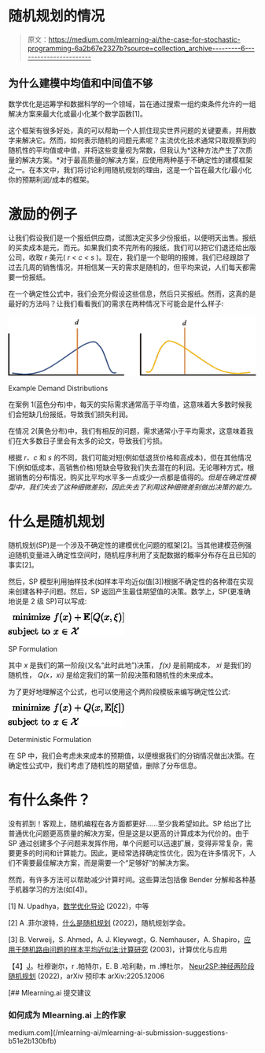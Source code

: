 # 随机规划的情况

> 原文：<https://medium.com/mlearning-ai/the-case-for-stochastic-programming-6a2b67e2327b?source=collection_archive---------6----------------------->

## 为什么建模中均值和中间值不够

数学优化是运筹学和数据科学的一个领域，旨在通过搜索一组约束条件允许的一组解决方案来最大化或最小化某个数学函数[1]。

这个框架有很多好处，真的可以帮助一个人抓住现实世界问题的关键要素，并用数字来解决它。然而，如何表示随机的问题元素呢？主流优化技术通常只取观察到的随机性的平均值或中值，并将这些变量视为常数，但我认为*这种方法产生了次质量的解决方案。*对于最高质量的解决方案，应使用两种基于不确定性的建模框架之一。在本文中，我们将讨论利用随机规划的理由，这是一个旨在最大化/最小化你的预期利润/成本的框架。

# 激励的例子

让我们假设我们是一个报纸供应商，试图决定买多少份报纸，以便明天出售。报纸的买卖成本是元，而元。如果我们卖不完所有的报纸，我们可以把它们退还给出版公司，收取 *r* 美元( *r < c < s* )。现在，我们是一个聪明的报摊，我们已经跟踪了过去几周的销售情况，并相信某一天的需求是随机的，但平均来说，人们每天都需要一份报纸。

在一个确定性公式中，我们会充分假设这些信息，然后只买报纸。然而，这真的是最好的方法吗？让我们看看我们的需求在两种情况下可能会是什么样子:

![](img/507d02a6281a8ce419d1da60cf464d34.png)

Example Demand Distributions

在案例 1(蓝色分布)中，每天的实际需求通常高于平均值，这意味着大多数时候我们会短缺几份报纸，导致我们损失利润。

在情况 2(黄色分布)中，我们有相反的问题，需求通常小于平均需求，这意味着我们在大多数日子里会有太多的论文，导致我们亏损。

根据 *r、c* 和 *s* 的不同，我们可能对短(例如低退货价格和高成本)，但在其他情况下(例如低成本，高销售价格)短缺会导致我们失去潜在的利润。无论哪种方式，根据销售的分布情况，购买比平均水平多一点或少一点都是值得的。*但是在确定性模型中，我们失去了这种细微差别，因此失去了利用这种细微差别做出决策的能力。*

# 什么是随机规划

随机规划(SP)是一个涉及不确定性的建模优化问题的框架[2]。当其他建模范例强迫随机变量进入确定性空间时，随机程序利用了支配数据的概率分布存在且已知的事实[2]。

然后，SP 模型利用抽样技术(如样本平均近似值[3])根据不确定性的各种潜在实现来创建各种子问题。然后，SP 返回产生最佳期望值的决策。数学上，SP(更准确地说是 2 级 SP)可以写成:

![](img/1fb8c2d0cd34e3d9e94b99213bca549d.png)

SP Formulation

其中 *x* 是我们的第一阶段(又名“此时此地”)决策， *f(x)* 是前期成本， *xi* 是我们的随机性， *Q(x，xi)* 是给定我们的第一阶段决策和随机性的未来成本。

为了更好地理解这个公式，也可以使用这个两阶段模板来编写确定性公式:

![](img/2fe5aa61c2d4d999f0b485aeb5fe7b38.png)

Deterministic Formulation

在 SP 中，我们会考虑未来成本的预期值，以便根据我们的分销情况做出决策。在确定性公式中，我们考虑了随机性的期望值，删除了分布信息。

# 有什么条件？

没有抓到！客观上，随机编程在各方面都更好……至少我希望如此。SP 给出了比普通优化问题更高质量的解决方案，但是这是以更高的计算成本为代价的。由于 SP 通过创建多个子问题来发挥作用，单个问题可以迅速扩展，变得非常复杂，需要更多的时间和计算能力。因此，更经常选择确定性优化，因为在许多情况下，人们不需要最佳解决方案，而是需要一个“足够好”的解决方案。

然而，有许多方法可以帮助减少计算时间。这些算法包括像 Bender 分解和各种基于机器学习的方法(如[4])。

[1] N. Upadhya，[数学优化导论](/@upadhyan/an-introduction-to-mathematical-optimization-d9e49e05aa95) (2022)，中等

[2] A .菲尔波特，[什么是随机规划](https://stoprog.org/what-stochastic-programming?qt-inroduction_quicktab_block=1#qt-inroduction_quicktab_block) (2022)，随机规划学会。

[3] B. Verweij，S. Ahmed，A. J. Kleywegt，G. Nemhauser，A. Shapiro，[应用于随机路由问题的样本平均近似法:计算研究](https://link.springer.com/article/10.1023/A:1021814225969) (2003)，计算优化与应用

【4】[J](https://arxiv.org/abs/2205.12006)。杜穆谢尔，r .帕特尔，E. B .哈利勒，m .博杜尔， [Neur2SP:神经两阶段随机规划](https://arxiv.org/abs/2205.12006) (2022)，arXiv 预印本 arXiv:2205.12006

[](/mlearning-ai/mlearning-ai-submission-suggestions-b51e2b130bfb) [## Mlearning.ai 提交建议

### 如何成为 Mlearning.ai 上的作家

medium.com](/mlearning-ai/mlearning-ai-submission-suggestions-b51e2b130bfb)